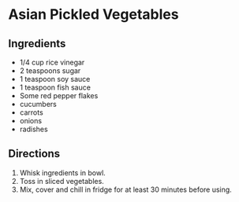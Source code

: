 Asian Pickled Vegetables
==================

## Ingredients

* 1/4 cup rice vinegar
* 2 teaspoons sugar
* 1 teaspoon soy sauce
* 1 teaspoon fish sauce
* Some red pepper flakes
* cucumbers
* carrots
* onions
* radishes

## Directions

1. Whisk ingredients in bowl.
1. Toss in sliced vegetables.
1. Mix, cover and chill in fridge for at least 30 minutes before using.
